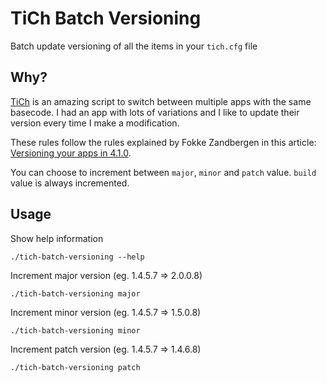 # TiCh Batch Versioning

Batch update versioning of all the items in your `tich.cfg` file

## Why?

[TiCh](https://github.com/jasonkneen/TiCh) is an amazing script to switch between multiple apps with the same basecode.
I had an app with lots of variations and I like to update their version every time I make a modification.

These rules follow the rules explained by Fokke Zandbergen in this article: [Versioning your apps in 4.1.0](http://www.appcelerator.com/blog/2015/07/versioning-your-apps-with-4-1-0/).

You can choose to increment between `major`, `minor` and `patch` value. `build` value is always incremented.


## Usage

Show help information

```
./tich-batch-versioning --help
```

Increment major version (eg. 1.4.5.7 => 2.0.0.8)

```
./tich-batch-versioning major
```

Increment minor version (eg. 1.4.5.7 => 1.5.0.8)

```
./tich-batch-versioning minor
```

Increment patch version (eg. 1.4.5.7 => 1.4.6.8)

```
./tich-batch-versioning patch
```
